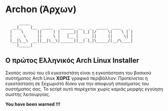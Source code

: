 # Archon (Άρχων)

```
      _____  
   __|_    |__  _____   ______  __   _  _____  ____   _  
  |    \      ||     | |   ___||  |_| |/     \|    \ | | 
  |     \     ||     \ |   |__ |   _  ||     ||     \| | 
  |__|\__\  __||__|\__\|______||__| |_|\_____/|__/\____| 
     |_____|                                            
```

## Ο πρώτος Ελληνικός Arch Linux Installer

Σκοπός αυτού του cli εγκαταστάτη είναι η εγκατάσταση του
βασικού συστήματος Arch Linux **ΧΩΡΙΣ** γραφικό περιβάλλον.
Προτείνεται η εγκατάσταση σε ξεχωριστό δίσκο για την 
αποφυγή σπασίματος του συστήματος σας. Το script αυτό 
παρέχεται χωρίς καμιάς μορφής εγγύηση σωστής λειτουργίας.

**You have been warned !!!**
